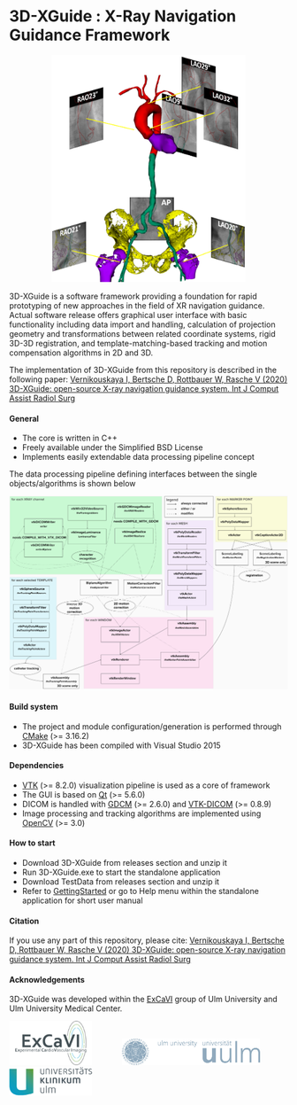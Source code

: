 # 3D-XGuide : X-Ray Navigation Guidance Framework
<p align=center>
<img src="images/MODEL_FUSION.png" width="350">

3D-XGuide is a software framework providing a foundation for rapid prototyping of new approaches in the field of XR navigation guidance.
Actual software release offers graphical user interface with basic functionality including data import and handling, calculation of projection geometry and transformations between related coordinate systems, rigid 3D-3D registration, and template-matching-based tracking and motion compensation algorithms in 2D and 3D.

The implementation of 3D-XGuide from this repository is described in the following paper:
[Vernikouskaya I, Bertsche D, Rottbauer W, Rasche V (2020) 3D-XGuide: open-source X-ray navigation guidance system. Int J Comput Assist Radiol Surg](https://rdcu.be/b8Ags)


#### General
 - The core is written in C++
 - Freely available under the Simplified BSD License
 - Implements easily extendable data processing pipeline concept
 
The data processing pipeline defining interfaces between the single objects/algorithms is shown below
<p align=center>
<img src="images/processingPipeline.png" width="750">

#### Build system
 - The project and module configuration/generation is performed through [CMake](https://cmake.org/) (>= 3.16.2)
 - 3D-XGuide has been compiled with Visual Studio 2015
 
#### Dependencies
 - [VTK](https://www.vtk.org/) (>= 8.2.0) visualization pipeline is used as a core of framework
 - The GUI is based on [Qt](https://www.qt.io/) (>= 5.6.0)
 - DICOM is handled with [GDCM](https://github.com/malaterre/GDCM) (>= 2.6.0) and [VTK-DICOM](https://github.com/dgobbi/vtk-dicom/) (>= 0.8.9)
 - Image processing and tracking algorithms are implemented using [OpenCV](https://opencv.org/) (>= 3.0)

#### How to start
 - Download 3D-XGuide from releases section and unzip it
 - Run 3D-XGuide.exe to start the standalone application 
 - Download TestData from releases section and unzip it
 - Refer to [GettingStarted](GettingStarted.md) or go to Help menu within the standalone application for short user manual 

#### Citation
If you use any part of this repository, please cite:
[Vernikouskaya I, Bertsche D, Rottbauer W, Rasche V (2020) 3D-XGuide: open-source X-ray navigation guidance system. Int J Comput Assist Radiol Surg](https://rdcu.be/b8Ags)


#### Acknowledgements
3D-XGuide was developed within the [ExCaVI](https://www.uniklinik-ulm.de/innere-medizin-ii/experimentelle-forschung/experimental-cardiovascular-imaging-excavi/image-guided-interventions.html) group of Ulm University and Ulm University Medical Center. 

<p float="left">
<a href='https://www.uniklinik-ulm.de/innere-medizin-ii/experimentelle-forschung/experimental-cardiovascular-imaging-excavi.html'><img src="images/logoExCavi.png" width="150"></a>
<a href='http://www.uni-ulm.de/en/'><img src="images/logo_30_sRGB.jpg" width="250" hspace="50"/></a>
<a href='https://www.uniklinik-ulm.de/innere-medizin-ii.html'><img src="images/logo_klinik.png" width="150"></a>
</p>
